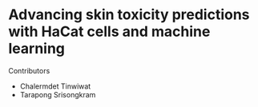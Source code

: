 # Advancing skin toxicity predictions with HaCat cells and machine learning
Contributors
* Chalermdet Tinwiwat
* Tarapong Srisongkram
